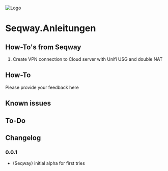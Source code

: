 ![Logo](admin/pvoutputorg.png)
# Seqway.Anleitungen

## How-To's from Seqway

1. Create VPN connection to Cloud server with Unifi USG and double NAT

## How-To

Please provide your feedback here

## Known issues

## To-Do

## Changelog

### 0.0.1
* (Seqway) initial alpha for first tries
